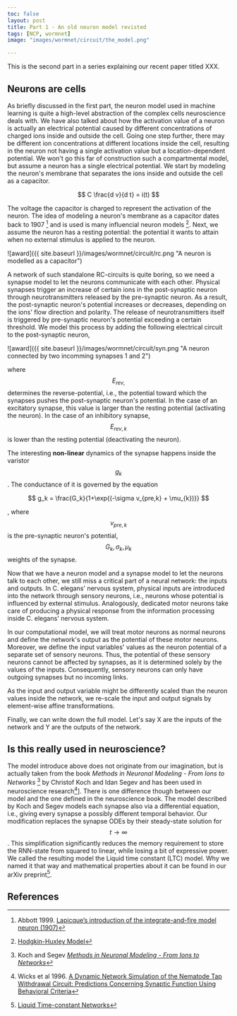 ```yaml
---
toc: false
layout: post
title: Part 1 - An old neuron model revisted
tags: [NCP, wormnet]
image: "images/wormnet/circuit/the_model.png"

---
```


This is the second part in a series explaining our recent paper titled XXX.

## Neurons are cells

As briefly discussed in the first part, the neuron model used in machine learning is quite a high-level abstraction of the complex cells neuroscience deals with. 
We have also talked about how the activation value of a neuron is actually an electrical potential caused by different concentrations of charged ions inside and outside the cell. 
Going one step further, there may be different ion concentrations at different locations inside the cell, resulting in the neuron not having a single activation value but a location-dependent potential.
We won't go this far of construction such a compartmental model, but assume a neuron has a single electrical potential.
We start by modeling the neuron's membrane that separates the ions inside and outside the cell as a capacitor. 

$$ C \frac{d v}{d t} = i(t) $$

The voltage the capacitor is charged to represent the activation of the neuron. The idea of modeling a neuron's membrane as a capacitor dates back to 1907 [^1] and is used is many influencial neuron models [^2].
Next, we assume the neuron has a resting potential: the potential it wants to attain when no external stimulus is applied to the neuron.

![award]({{ site.baseurl }}/images/wormnet/circuit/rc.png "A neuron is modelled as a capacitor")

A network of such standalone RC-circuits is quite boring, so we need a synapse model to let the neurons communicate with each other.
Physical synapses trigger an increase of certain ions in the post-synaptic neuron through neurotransmitters released by the pre-synaptic neuron. As a result, the post-synaptic neuron's potential increases or decreases, depending on the ions' flow direction and polarity. The release of neurotransmitters itself is triggered by pre-synaptic neuron's potential exceeding a certain threshold.
We model this process by adding the following electrical circuit to the post-synaptic neuron,

![award]({{ site.baseurl }}/images/wormnet/circuit/syn.png "A neuron connected by two incomming synapses 1 and 2")

where $$E_{rev,}$$ determines the reverse-potential, i.e., the potential toward which the synapses pushes the post-synaptic neuron's potential. In the case of an excitatory synapse, this value is larger than the resting potential (activating the neuron). In the case of an inhibitory synapse, $$E_{rev,k}$$  is lower than the resting potential (deactivating the neuron).

The interesting **non-linear** dynamics of the synapse happens inside the varistor $$g_{k}$$ . The conductance of it is governed by the equation 

$$ g_k = \frac{G_k}{1+\exp{(-\sigma  v_{pre,k} + \mu_{k})}} $$

, where $$v_{pre,k}$$ is the pre-synaptic neuron's potential, $$G_k,\sigma_k,\mu_k $$ weights of the synapse.

Now that we have a neuron model and a synapse model to let the neurons talk to each other, we still miss a critical part of a neural network: the inputs and outputs. In C. elegans' nervous system, physical inputs are introduced into the network through sensory neurons, i.e., neurons whose potential is influenced by external stimulus. Analogously, dedicated motor neurons take care of producing a physical response from the information processing inside C. elegans' nervous system. 

In our computational model, we will treat motor neurons as normal neurons and define the network's output as the potential of these motor neurons.
Moreover, we define the input variables' values as the neuron potential of a separate set of sensory neurons. Thus, the potential of these sensory neurons cannot be affected by synapses, as it is determined solely by the values of the inputs. Consequently, sensory neurons can only have outgoing synapses but no incoming links.

As the input and output variable might be differently scaled than the neuron values inside the network, we re-scale the input and output signals by element-wise affine transformations.

Finally, we can write down the full model. Let's say X are the inputs of the network and Y are the outputs of the network. 


## Is this really used in neuroscience?
The model introduce above does not originate from our imagination, but is actually taken from the book *Methods in Neuronal Modeling - From Ions to Networks* [^3] by Christof Koch and Idan Segev and has been used in neuroscience research[^4]]. 
There is one difference though between our model and the one defined in the neuroscience book. The model described by Koch and Segev models each synapse also via a differential equation, i.e., giving every synapse a possibly different temporal behavior. 
Our modification replaces the synapse ODEs by their steady-state solution for $$t \rightarrow \infty $$. This simplification significantly reduces the memory requirement to store the RNN-state from squared to linear, while losing a bit of expressive power.
We called the resulting model the Liquid time constant (LTC) model. Why we named it that way and mathematical properties about it can be found in our arXiv preprint[^5]. 

## References

[^1]: Abbott 1999. [Lapicque’s introduction of the integrate-and-fire model neuron (1907)](https://www.sciencedirect.com/science/article/abs/pii/S0361923099001616)
[^2]: [Hodgkin-Huxley Model](https://neuronaldynamics.epfl.ch/online/Ch2.S2.html)
[^3]: Koch and Segev [*Methods in Neuronal Modeling - From Ions to Networks*](https://mitpress.mit.edu/books/methods-neuronal-modeling-second-edition)
[^4]: Wicks et al 1996. [A Dynamic Network Simulation of the Nematode Tap Withdrawal Circuit: Predictions Concerning Synaptic Function Using Behavioral Criteria](https://www.jneurosci.org/content/jneuro/16/12/4017.full.pdf)
[^5]: [Liquid Time-constant Networks](https://arxiv.org/abs/2006.04439)